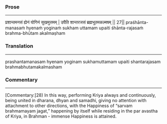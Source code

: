 ### Prose 
 --- 
प्रशान्तमनसं ह्येनं योगिनं सुखमुत्तमम् |
उपैति शान्तरजसं ब्रह्मभूतमकल्मषम् || 27||
praśhānta-manasaṁ hyenaṁ yoginaṁ sukham uttamam
upaiti śhānta-rajasaṁ brahma-bhūtam akalmaṣham

### Translation 
 --- 
prashantamanasam hyenam yoginam sukhamuttamam upaiti shantarajasam brahmabhutamakalmasham

### Commentary 
 --- 
[Commentary:]28) In this way, performing Kriya always and continuously, being united in dharana, dhyan and samadhi, giving no attention with attachment to other directions, with the Happiness of “sarvam brahmamayam jagat,” happening by itself while residing in the par avastha of Kriya, in Brahman - immense Happiness is attained.